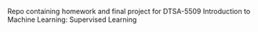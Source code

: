 Repo containing homework and final project for DTSA-5509 Introduction to Machine Learning: Supervised Learning
